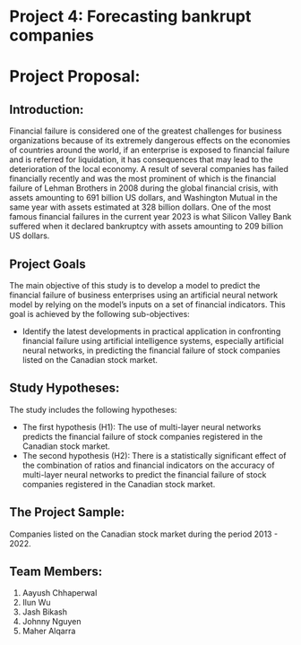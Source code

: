 # Project 4: Forecasting bankrupt companies


# Project Proposal:

## Introduction:
Financial failure is considered one of the greatest challenges for business organizations because of its extremely dangerous effects on the economies of countries around the world, if an enterprise is exposed to financial failure and is referred for liquidation, it has consequences that may lead to the deterioration of the local economy.  A result of several companies has failed financially recently and was the most prominent of which is the financial failure of Lehman Brothers in 2008 during the global financial crisis, with assets amounting to 691 billion US dollars, and Washington Mutual in the same year with assets estimated at 328 billion dollars. One of the most famous financial failures in the current year 2023 is what Silicon Valley Bank suffered when it declared bankruptcy with assets amounting to 209 billion US dollars.

## Project Goals
 The main objective of this study is to develop a model to predict the financial failure of business enterprises using an artificial neural network model by relying on the model’s inputs on a set of financial indicators. This goal is achieved by  the following sub-objectives:
- Identify the latest developments in practical application in confronting financial failure using artificial intelligence systems, especially artificial neural networks, in predicting the financial failure of stock companies listed on the Canadian stock market.

## Study Hypotheses:
The study includes the following hypotheses:
- The first hypothesis (H1): The use of multi-layer neural networks predicts the financial failure of stock companies registered in the Canadian stock market.
- The second hypothesis (H2): There is a statistically significant effect of the combination of ratios and financial indicators on the accuracy of multi-layer neural networks to predict the financial failure of stock companies registered in the Canadian stock market.

## The Project Sample:
Companies listed on the Canadian stock market during the period 2013  - 2022.

## Team Members:
1. Aayush Chhaperwal
2. Ilun Wu
3. Jash Bikash
4. Johnny Nguyen
5. Maher Alqarra
